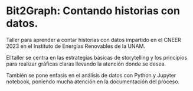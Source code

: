# Bit2Graph: Contando historias con datos.

Taller para aprender a contar historias con datos impartido en el CNEER 2023 en 
el Instituto de Energías Renovables de la UNAM.

El taller se centra en las estrategias básicas de storytelling y los 
principios para realizar gráficas claras llevando la atención donde
se desea.

También se pone enfasis en el análisis de datos con Python y Jupyter notebook,
poniendo mucha atención en la documentación del proceso.
